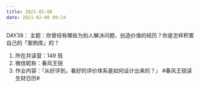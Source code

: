 ```yaml
---
title: 2021-02-08
date: 2021-02-08 09:14
---
```


DAY38：
主题：你曾经有哪些为别人解决问题、创造价值的经历？你是怎样积累自己的「案例库」的？

1. 所在共读营：149 班
2. 微信昵称：春风王锐
3. 作业内容：『从好评到，看好的评价体系是如何设计出来的？』
#春风王锐读生财日历#




